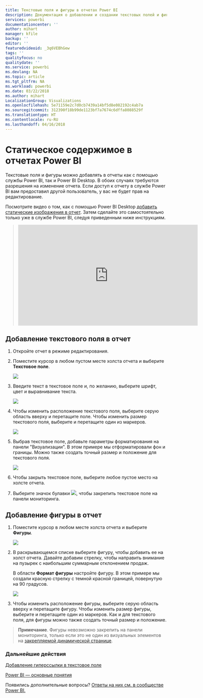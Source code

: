 ```yaml
---
title: Текстовые поля и фигуры в отчетах Power BI
description: Документация о добавлении и создании текстовых полей и фигур в отчетах Microsoft Power BI.
services: powerbi
documentationcenter: ''
author: mihart
manager: kfile
backup: ''
editor: ''
featuredvideoid: _3q6VEBhGew
tags: ''
qualityfocus: no
qualitydate: ''
ms.service: powerbi
ms.devlang: NA
ms.topic: article
ms.tgt_pltfrm: NA
ms.workload: powerbi
ms.date: 03/22/2018
ms.author: mihart
LocalizationGroup: Visualizations
ms.openlocfilehash: 5e71159e2c7d0cb7439a14bf5d8e082192c4ab7a
ms.sourcegitcommit: 312390f18b99de1123bf7a7674c6dffa8088529f
ms.translationtype: HT
ms.contentlocale: ru-RU
ms.lasthandoff: 04/16/2018
---
```

# <a name="static-content-in-power-bi-reports"></a>Статическое содержимое в отчетах Power BI
Текстовые поля и фигуры можно добавлять в отчеты как с помощью службы Power BI, так и Power BI Desktop. В обоих случаях требуются разрешения на изменение отчета. Если доступ к отчету в службе Power BI вам предоставил другой пользователь, у вас не будет прав на редактирование. 

Посмотрите видео о том, как с помощью Power BI Desktop [добавить статические изображения в отчет](guided-learning/visualizations.yml#step-11). Затем сделайте это самостоятельно только уже в службе Power BI, следуя приведенным ниже инструкциям.
> 
> <iframe width="560" height="315" src="https://www.youtube.com/embed/_3q6VEBhGew" frameborder="0" allowfullscreen></iframe>
> 

## <a name="add-a-text-box-to-a-report"></a>Добавление текстового поля в отчет
1. Откройте отчет в режиме редактирования.

2. Поместите курсор в любом пустом месте холста отчета и выберите **Текстовое поле**.
   
   ![](media/power-bi-reports-add-text-and-shapes/pbi_textbox.png)
2. Введите текст в текстовое поле и, по желанию, выберите шрифт, цвет и выравнивание текста. 
   
   ![](media/power-bi-reports-add-text-and-shapes/pbi_textbox2new.png)
3. Чтобы изменить расположение текстового поля, выберите серую область вверху и перетащите поле. Чтобы изменить размер текстового поля, выберите и перетащите один из маркеров. 
   
   ![](media/power-bi-reports-add-text-and-shapes/textboxsmaller.gif)

4. Выбрав текстовое поле, добавьте параметры форматирования на панели "Визуализации". В этом примере мы отформатировали фон и границы. Можно также создать точный размер и положение для текстового поля.  

   ![](media/power-bi-reports-add-text-and-shapes/power-bi-borders.png)

5. Чтобы закрыть текстовое поле, выберите любое пустое место на холсте отчета. 

5. Выберите значок булавки ![](media/power-bi-reports-add-text-and-shapes/pbi_pintile.png), чтобы закрепить текстовое поле на панели мониторинга. 

## <a name="add-a-shape-to-a-report"></a>Добавление фигуры в отчет
1. Поместите курсор в любом месте холста отчета и выберите **Фигуры**.
   
   ![](media/power-bi-reports-add-text-and-shapes/power-bi-shapes.png)
2. В раскрывающемся списке выберите фигуру, чтобы добавить ее на холст отчета. Давайте добавим стрелку, чтобы направить внимание на пузырек с наибольшим суммарным отклонением продаж. 
   
   В области **Формат фигуры** настройте фигуру. В этом примере мы создали красную стрелку с темной красной границей, повернутую на 90 градусов.
   
   ![](media/power-bi-reports-add-text-and-shapes/power-bi-arrrow.png)
3. Чтобы изменить расположение фигуры, выберите серую область вверху и перетащите фигуру. Чтобы изменить размер фигуры, выберите и перетащите один из маркеров. Как и для текстового поля, для фигуры можно также создать точный размер и положение.

> **Примечание**. Фигуры невозможно закрепить на панели мониторинга, только если это не один из визуальных элементов на [закрепляемой динамической странице](service-dashboard-pin-live-tile-from-report.md). 
> 
> 

### <a name="next-steps"></a>Дальнейшие действия
[Добавление гиперссылки в текстовое поле](service-add-hyperlink-to-text-box.md)

[Power BI — основные понятия](service-basic-concepts.md)

Появились дополнительные вопросы? [Ответы на них см. в сообществе Power BI.](http://community.powerbi.com/)

